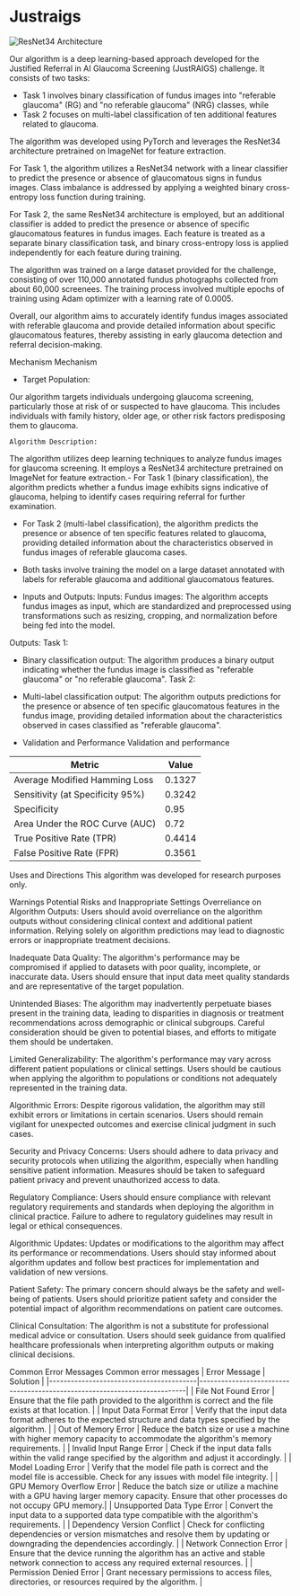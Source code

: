 # Justraigs
![ResNet34 Architecture](https://github.com/user-attachments/assets/bbfc4d60-31a7-4a8b-b50a-1d3e8586645b)

Our algorithm is a deep learning-based approach developed for the Justified Referral in AI Glaucoma Screening (JustRAIGS) challenge.
It consists of two tasks:

- Task 1 involves binary classification of fundus images into "referable glaucoma" (RG) and "no referable glaucoma" (NRG) classes, while
- Task 2 focuses on multi-label classification of ten additional features related to glaucoma.

The algorithm was developed using PyTorch and leverages the ResNet34 architecture pretrained on ImageNet for feature extraction.

For Task 1, the algorithm utilizes a ResNet34 network with a linear classifier to predict the presence or absence of glaucomatous signs in fundus images. Class imbalance is addressed by applying a weighted binary cross-entropy loss function during training.

For Task 2, the same ResNet34 architecture is employed, but an additional classifier is added to predict the presence or absence of specific glaucomatous features in fundus images. Each feature is treated as a separate binary classification task, and binary cross-entropy loss is applied independently for each feature during training.

The algorithm was trained on a large dataset provided for the challenge, consisting of over 110,000 annotated fundus photographs collected from about 60,000 screenees. The training process involved multiple epochs of training using Adam optimizer with a learning rate of 0.0005.

Overall, our algorithm aims to accurately identify fundus images associated with referable glaucoma and provide detailed information about specific glaucomatous features, thereby assisting in early glaucoma detection and referral decision-making.

Mechanism
Mechanism
- Target Population:

Our algorithm targets individuals undergoing glaucoma screening, particularly those at risk of or suspected to have glaucoma. This includes individuals with family history, older age, or other risk factors predisposing them to glaucoma.

    Algorithm Description:

The algorithm utilizes deep learning techniques to analyze fundus images for glaucoma screening. It employs a ResNet34 architecture pretrained on ImageNet for feature extraction.- For Task 1 (binary classification), the algorithm predicts whether a fundus image exhibits signs indicative of glaucoma, helping to identify cases requiring referral for further examination.

- For Task 2 (multi-label classification), the algorithm predicts the presence or absence of ten specific features related to glaucoma, providing detailed information about the characteristics observed in fundus images of referable glaucoma cases.

- Both tasks involve training the model on a large dataset annotated with labels for referable glaucoma and additional glaucomatous features.
- Inputs and Outputs:
Inputs:
Fundus images: The algorithm accepts fundus images as input, which are standardized and preprocessed using transformations such as resizing, cropping, and normalization before being fed into the model.

Outputs:
Task 1:

- Binary classification output: The algorithm produces a binary output indicating whether the fundus image is classified as "referable glaucoma" or "no referable glaucoma".
Task 2:

- Multi-label classification output: The algorithm outputs predictions for the presence or absence of ten specific glaucomatous features in the fundus image, providing detailed information about the characteristics observed in cases classified as "referable glaucoma".
- Validation and Performance
Validation and performance

| Metric                              | Value  |
|-------------------------------------|--------|
| Average Modified Hamming Loss       | 0.1327 |
| Sensitivity (at Specificity 95%)    | 0.3242 |
| Specificity                         | 0.95   |
| Area Under the ROC Curve (AUC)      | 0.72   |
| True Positive Rate (TPR)            | 0.4414 |
| False Positive Rate (FPR)           | 0.3561 |

Uses and Directions
This algorithm was developed for research purposes only.

Warnings
Potential Risks and Inappropriate Settings
Overreliance on Algorithm Outputs: Users should avoid overreliance on the algorithm outputs without considering clinical context and additional patient information. Relying solely on algorithm predictions may lead to diagnostic errors or inappropriate treatment decisions.

Inadequate Data Quality: The algorithm's performance may be compromised if applied to datasets with poor quality, incomplete, or inaccurate data. Users should ensure that input data meet quality standards and are representative of the target population.

Unintended Biases: The algorithm may inadvertently perpetuate biases present in the training data, leading to disparities in diagnosis or treatment recommendations across demographic or clinical subgroups. Careful consideration should be given to potential biases, and efforts to mitigate them should be undertaken.

Limited Generalizability: The algorithm's performance may vary across different patient populations or clinical settings. Users should be cautious when applying the algorithm to populations or conditions not adequately represented in the training data.

Algorithmic Errors: Despite rigorous validation, the algorithm may still exhibit errors or limitations in certain scenarios. Users should remain vigilant for unexpected outcomes and exercise clinical judgment in such cases.

Security and Privacy Concerns: Users should adhere to data privacy and security protocols when utilizing the algorithm, especially when handling sensitive patient information. Measures should be taken to safeguard patient privacy and prevent unauthorized access to data.

Regulatory Compliance: Users should ensure compliance with relevant regulatory requirements and standards when deploying the algorithm in clinical practice. Failure to adhere to regulatory guidelines may result in legal or ethical consequences.

Algorithmic Updates: Updates or modifications to the algorithm may affect its performance or recommendations. Users should stay informed about algorithm updates and follow best practices for implementation and validation of new versions.

Patient Safety: The primary concern should always be the safety and well-being of patients. Users should prioritize patient safety and consider the potential impact of algorithm recommendations on patient care outcomes.

Clinical Consultation: The algorithm is not a substitute for professional medical advice or consultation. Users should seek guidance from qualified healthcare professionals when interpreting algorithm outputs or making clinical decisions.

Common Error Messages
Common error messages
| Error Message                           | Solution                                                                 |
|-----------------------------------------|--------------------------------------------------------------------------|
| File Not Found Error                    | Ensure that the file path provided to the algorithm is correct and the file exists at that location.                                   |
| Input Data Format Error                 | Verify that the input data format adheres to the expected structure and data types specified by the algorithm.                           |
| Out of Memory Error                     | Reduce the batch size or use a machine with higher memory capacity to accommodate the algorithm's memory requirements.                 |
| Invalid Input Range Error               | Check if the input data falls within the valid range specified by the algorithm and adjust it accordingly.                              |
| Model Loading Error                     | Verify that the model file path is correct and the model file is accessible. Check for any issues with model file integrity.          |
| GPU Memory Overflow Error               | Reduce the batch size or utilize a machine with a GPU having larger memory capacity. Ensure that other processes do not occupy GPU memory.|
| Unsupported Data Type Error             | Convert the input data to a supported data type compatible with the algorithm's requirements.                                          |
| Dependency Version Conflict             | Check for conflicting dependencies or version mismatches and resolve them by updating or downgrading the dependencies accordingly.     |
| Network Connection Error                | Ensure that the device running the algorithm has an active and stable network connection to access any required external resources.    |
| Permission Denied Error                 | Grant necessary permissions to access files, directories, or resources required by the algorithm.                                    |



